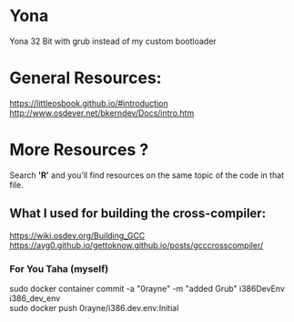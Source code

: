 # Yona
Yona 32 Bit with grub instead of my custom bootloader
# General Resources:
https://littleosbook.github.io/#introduction  
http://www.osdever.net/bkerndev/Docs/intro.htm  
# More Resources ?
Search **'R'** and you'll find resources on the same topic of the code in that file.
## What I used for building the cross-compiler:
https://wiki.osdev.org/Building_GCC    
https://ayg0.github.io/gettoknow.github.io/posts/gcccrosscompiler/  
### For You Taha (myself)
sudo docker container commit -a "0rayne" -m "added Grub" i386DevEnv i386_dev_env  
sudo docker push 0rayne/i386.dev.env:Initial